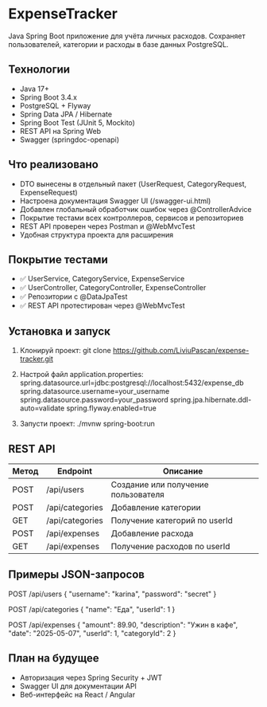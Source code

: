 # ExpenseTracker

Java Spring Boot приложение для учёта личных расходов. Сохраняет пользователей, категории и расходы в базе данных PostgreSQL.

## Технологии

- Java 17+
- Spring Boot 3.4.x
- PostgreSQL + Flyway
- Spring Data JPA / Hibernate
- Spring Boot Test (JUnit 5, Mockito)
- REST API на Spring Web
- Swagger (springdoc-openapi)

## Что реализовано

- DTO вынесены в отдельный пакет (UserRequest, CategoryRequest, ExpenseRequest)
- Настроена документация Swagger UI (/swagger-ui.html)
- Добавлен глобальный обработчик ошибок через @ControllerAdvice
- Покрытие тестами всех контроллеров, сервисов и репозиториев
- REST API проверен через Postman и @WebMvcTest
- Удобная структура проекта для расширения

## Покрытие тестами

- ✅ UserService, CategoryService, ExpenseService
- ✅ UserController, CategoryController, ExpenseController
- ✅ Репозитории с @DataJpaTest
- ✅ REST API протестирован через @WebMvcTest

## Установка и запуск

1. Клонируй проект:
git clone https://github.com/LiviuPascan/expense-tracker.git

2. Настрой файл application.properties:
spring.datasource.url=jdbc:postgresql://localhost:5432/expense_db
spring.datasource.username=your_username
spring.datasource.password=your_password
spring.jpa.hibernate.ddl-auto=validate
spring.flyway.enabled=true

3. Запусти проект:
./mvnw spring-boot:run

## REST API

| Метод | Endpoint        | Описание                              |
|-------|------------------|----------------------------------------|
| POST  | /api/users       | Создание или получение пользователя    |
| POST  | /api/categories  | Добавление категории                   |
| GET   | /api/categories  | Получение категорий по userId          |
| POST  | /api/expenses    | Добавление расхода                     |
| GET   | /api/expenses    | Получение расходов по userId           |

## Примеры JSON-запросов

POST /api/users
{
  "username": "karina",
  "password": "secret"
}

POST /api/categories
{
  "name": "Еда",
  "userId": 1
}

POST /api/expenses
{
  "amount": 89.90,
  "description": "Ужин в кафе",
  "date": "2025-05-07",
  "userId": 1,
  "categoryId": 2
}

## План на будущее

- Авторизация через Spring Security + JWT
- Swagger UI для документации API
- Веб-интерфейс на React / Angular
